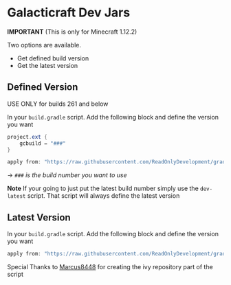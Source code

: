 # Galacticraft Dev Jars

**IMPORTANT** (This is only for Minecraft 1.12.2)

Two options are available.
* Get defined build version
* Get the latest version


## Defined Version
USE ONLY for builds 261 and below

In your `build.gradle` script. Add the following block and define the version you want
```gradle
project.ext {
	gcbuild = "###"
}

apply from: "https://raw.githubusercontent.com/ReadOnlyDevelopment/gradle/galacticraft/dev.gradle"
```
-> *`###` is the build number you want to use* 

**Note**
If your going to just put the latest build number simply use the `dev-latest` script. That script will always define the latest version


## Latest Version
In your `build.gradle` script. Add the following block and define the version you want
```gradle
apply from: "https://raw.githubusercontent.com/ReadOnlyDevelopment/gradle/galacticraft/dev-latest.gradle"
```

Special Thanks to [Marcus8448](https://github.com/marcus8448) for creating the ivy repository part of the script
